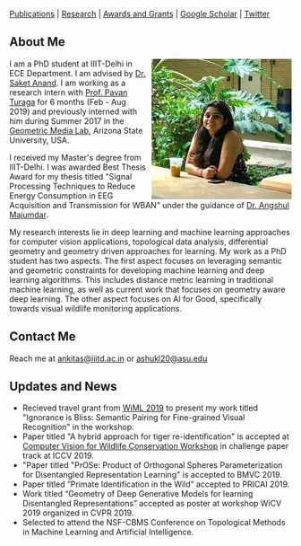 [Publications](publications.md)  |  [Research](research.md)    |    [Awards and Grants](fellowship_and_grants.md)  | [Google Scholar](https://scholar.google.co.in/citations?user=c-S0ouYAAAAJ&hl=en) | [Twitter](https://twitter.com/ankita1shukla)

## About Me
<img src = "AnkitaShukla.jpg" align = "right" width= "250" style = "margin-left:5px">

I am a PhD student at IIIT-Delhi in ECE Department. I am advised by [Dr. Saket Anand](https://www.iiitd.edu.in/~anands/). I am working as a research intern with [Prof. Pavan Turaga](https://pavanturaga.com/) for 6 months (Feb - Aug 2019) and previously interned with him during Summer 2017 in the [Geometric Media Lab](https://pavanturaga.com/geometric-media-lab/), Arizona State University, USA.

I received my Master's degree from IIIT-Delhi. I was awarded Best Thesis Award for my thesis titled "Signal Processing Techniques to Reduce Energy Consumption in EEG Acquisition and Transmission for WBAN" under the guidance of [Dr. Angshul Majumdar](https://www.iiitd.edu.in/~angshul/index.htm).

My research interests lie in deep learning and machine learning approaches for computer vision applications, topological data analysis, differential geometry and geometry driven approaches for learning. My work as a PhD student has two aspects. The first aspect focuses on leveraging semantic and geometric constraints for developing machine learning and deep learning algorithms. This includes distance metric learning in traditional machine learning, as well as current work that focuses on geometry aware deep learning. The other aspect focuses on AI for Good, specifically towards visual wildlife monitoring applications.
<!---My work as a PhD students spans --->


## Contact Me 
Reach me at [ankitas@iiitd.ac.in](ankitas@iiitd.ac.in) or [ashukl20@asu.edu](ashukl20@asu.edu)

## Updates and News

- Recieved travel grant from [WiML 2019](https://wimlworkshop.org/2019/) to present my work titled "Ignorance is Bliss: Semantic Pairing for Fine-grained Visual Recognition" in the workshop. 
- Paper titled "A hybrid approach for tiger re-identification" is accepted at [Computer Vision for Wildlife Conservation Workshop](https://cvwc2019.github.io/) in challenge paper track at ICCV 2019.  
- "Paper titled "PrOSe: Product of Orthogonal Spheres Parameterization for Disentangled Representation Learning" is accepted to BMVC 2019.
- Paper titled ”Primate Identification in the Wild” accepted to PRICAI 2019.
- Work titled “Geometry of Deep Generative Models for learning Disentangled Representations” accepted as poster at  workshop WiCV 2019 organized in CVPR 2019.
- Selected to attend the NSF-CBMS Conference on Topological Methods in Machine Learning and Artificial Intelligence.



<!---

```markdown
Syntax highlghted c ode block

# About Me
## Header 2
### Header 3

- Bulleted
- List

1. Numbered
2. List

**Bold** and _Italic_ and `Code` text

[Link](url) and ![Image](src)
```

For more details see [GitHub Flavored Markdown](https://guides.github.com/features/mastering-markdown/).

### Jekyll Themes

Your Pages site will use the layout and styles from the Jekyll theme you have selected in your [repository settings](https://github.com/ankita-shukla/ankita-shukla.github.io/settings). The name of this theme is saved in the Jekyll `_config.yml` configuration file.

### Support or Contact

Having trouble with Pages? Check out our [documentation](https://help.github.com/categories/github-pages-basics/) or [contact support](https://github.com/contact) and we’ll help you sort it out.--->
